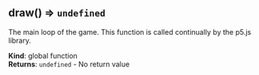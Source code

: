 <a name="draw"></a>

## draw() ⇒ <code>undefined</code>
The main loop of the game. This function is called continually by the p5.jslibrary.

**Kind**: global function  
**Returns**: <code>undefined</code> - No return value  
